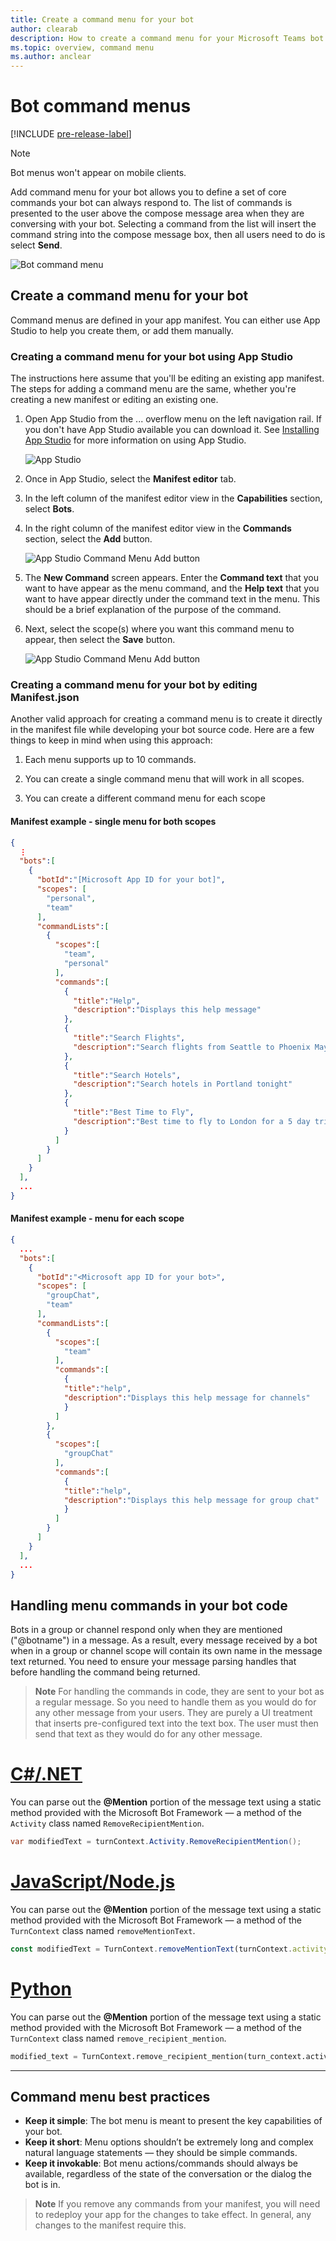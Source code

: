```yaml
---
title: Create a command menu for your bot
author: clearab
description: How to create a command menu for your Microsoft Teams bot
ms.topic: overview, command menu
ms.author: anclear
---
```

# Bot command menus

[!INCLUDE [pre-release-label](~/includes/v4-to-v3-pointer-bots.md)]

> [!Note]
> Bot menus won't appear on mobile clients.

Add command menu for your bot allows you to define a set of core commands your bot can always respond to. The list of commands is presented to the user above the compose message area when they are conversing with your bot. Selecting a command from the list will insert the command string into the compose message box, then all users need to do is select **Send**.

![Bot command menu](./conversations/media/bot-menu-sample.png)

## Create a command menu for your bot

Command menus are defined in your app manifest. You can either use App Studio to help you create them, or add them manually.

### Creating a command menu for your bot using App Studio

The instructions here assume that you'll be editing an existing app manifest. The steps for adding a command menu are the same, whether you're creating a new manifest or editing an existing one.

1. Open App Studio from the ... overflow menu on the left navigation rail. If you don't have App Studio available you can download it. See [Installing App Studio](https://aka.ms/teams-app-studio#installing-app-studio) for more information on using App Studio.

    ![App Studio](./conversations/media/AppStudio.png)

2. Once in App Studio, select the **Manifest editor** tab.

3. In the left column of the manifest editor view in the **Capabilities** section, select **Bots**.

4. In the right column of the manifest editor view in the **Commands** section, select the **Add** button.

    ![App Studio Command Menu Add button](./conversations/media/AppStudio-CommandMenu-Add.png)

5. The **New Command** screen appears. Enter the **Command text** that you want to have appear as the menu command, and the **Help text** that you want to have appear directly under the command text in the menu. This should be a brief explanation of the purpose of the command.

6. Next, select the scope(s) where you want this command menu to appear, then select the **Save** button.

    ![App Studio Command Menu Add button](./conversations/media/AppStudio-NewCommandMenu.png)

### Creating a command menu for your bot by editing **Manifest.json**

Another valid approach for creating a command menu is to create it directly in the manifest file while developing your bot source code. Here are a few things to keep in mind when using this approach:

1. Each menu supports up to 10 commands.

2. You can create a single command menu that will work in all scopes.

3. You can create a different command menu for each scope

#### Manifest example - single menu for both scopes

```json
{
  ⋮
  "bots":[
    {
      "botId":"[Microsoft App ID for your bot]",
      "scopes": [
        "personal",
        "team"
      ],
      "commandLists":[
        {
          "scopes":[
            "team",
            "personal"
          ],
          "commands":[
            {
              "title":"Help",
              "description":"Displays this help message"
            },
            {
              "title":"Search Flights",
              "description":"Search flights from Seattle to Phoenix May 2-5 departing after 3pm"
            },
            {
              "title":"Search Hotels",
              "description":"Search hotels in Portland tonight"
            },
            {
              "title":"Best Time to Fly",
              "description":"Best time to fly to London for a 5 day trip this summer"
            }
          ]
        }
      ]
    }
  ],
  ...
}
```

#### Manifest example - menu for each scope

```json
{
  ...
  "bots":[
    {
      "botId":"<Microsoft app ID for your bot>",
      "scopes": [
        "groupChat",
        "team"
      ],
      "commandLists":[
        {
          "scopes":[
            "team"
          ],
          "commands":[
            {
            "title":"help",
            "description":"Displays this help message for channels"
            }
          ]
        },
        {
          "scopes":[
            "groupChat"
          ],
          "commands":[
            {
            "title":"help",
            "description":"Displays this help message for group chat"
            }
          ]
        }
      ]
    }
  ],
  ...
}
```

## Handling menu commands in your bot code

Bots in a group or channel respond only when they are mentioned ("@botname") in a message. As a result, every message received by a bot when in a group or channel scope will contain its own name in the message text returned. You need to ensure your message parsing handles that before handling the command being returned.

> **Note** For handling the commands in code, they are sent to your bot as a regular message. So you need to handle them as you would do for any other message from your users. They are purely a UI treatment that inserts pre-configured text into the text box. The user must then send that text as they would do for any other message.

# [C#/.NET](#tab/dotnet)

You can parse out the **\@Mention** portion of the message text using a static method provided with the Microsoft Bot Framework — a method of the `Activity` class named `RemoveRecipientMention`.

```csharp
var modifiedText = turnContext.Activity.RemoveRecipientMention();
```

# [JavaScript/Node.js](#tab/javascript)

You can parse out the **\@Mention** portion of the message text using a static method provided with the Microsoft Bot Framework — a method of the `TurnContext` class named `removeMentionText`.

```javascript
const modifiedText = TurnContext.removeMentionText(turnContext.activity, turnContext.activity.recipient.id);
```

# [Python](#tab/python)


You can parse out the **@Mention** portion of the message text using a static method provided with the Microsoft Bot Framework — a method of the `TurnContext` class named `remove_recipient_mention`.

```python
modified_text = TurnContext.remove_recipient_mention(turn_context.activity)
```

* * *

## Command menu best practices

* **Keep it simple**: The bot menu is meant to present the key capabilities of your bot.
* **Keep it short**: Menu options shouldn’t be extremely long and complex natural language statements — they should be simple commands.
* **Keep it invokable**: Bot menu actions/commands should always be available, regardless of the state of the conversation or the dialog the bot is in.

> **Note** If you remove any commands from your manifest, you will need to redeploy your app for the changes to take effect. In general, any changes to the manifest require this.
